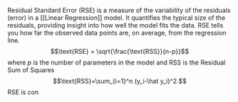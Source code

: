 Residual Standard Error (RSE) is a measure of the variability of the residuals (error) in a [[Linear Regression]] model. It quantifies the typical size of the residuals, providing insight into how well the model fits the data. RSE tells you how far the observed data points are, on average, from the regression line.$$\text{RSE} = \sqrt{\frac{\text{RSS}}{n-p}}$$where $p$ is the number of parameters in the model and $\text{RSS}$ is the Residual Sum of Squares$$\text{RSS}=\sum_{i=1}^n (y_i-\hat y_i)^2.$$RSE is con